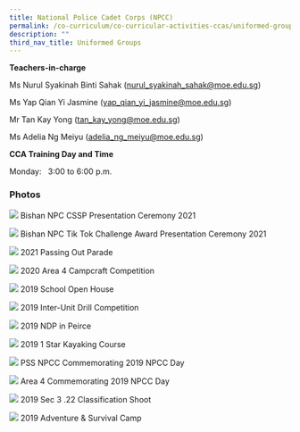 ```yaml
---
title: National Police Cadet Corps (NPCC)
permalink: /co-curriculum/co-curricular-activities-ccas/uniformed-groups-national-police-cadet-corps/
description: ""
third_nav_title: Uniformed Groups
---
```



**Teachers-in-charge**

Ms Nurul Syakinah Binti Sahak ([nurul\_syakinah\_sahak@moe.edu.sg](mailto:nurul_syakinah_sahak@moe.edu.sg))

Ms Yap Qian Yi Jasmine ([yap\_qian\_yi\_jasmine@moe.edu.sg](mailto:yap_qian_yi_jasmine@moe.edu.sg))

Mr Tan Kay Yong ([tan\_kay\_yong@moe.edu.sg](mailto:tan_kay_yong@moe.edu.sg))

Ms Adelia Ng Meiyu ([adelia\_ng\_meiyu@moe.edu.sg](mailto:adelia_ng_meiyu@moe.edu.sg))


**CCA Training Day and Time**

Monday:   3:00 to 6:00 p.m.

### Photos

![](/images/Photo-12-1.jpg)
Bishan NPC CSSP Presentation Ceremony 2021

![](/images/Photo-11-1.jpg)
Bishan NPC Tik Tok Challenge Award Presentation Ceremony 2021

![](/images/Photo-10-2-scaled.jpg)
2021 Passing Out Parade

![](/images/Photo-9-2-scaled.jpg)
2020 Area 4 Campcraft Competition

![](/images/Photo-8-2.jpg)
2019 School Open House

![](/images/Photo-7-3-scaled.jpg)
2019 Inter-Unit Drill Competition

![](/images/Photo-6-3.jpg)
2019 NDP in Peirce

![](/images/Photo-5-3.jpg)
2019 1 Star Kayaking Course

![](/images/Photo-4-3.jpg)
PSS NPCC Commemorating 2019 NPCC Day

![](/images/Photo-3-2.jpg)
Area 4 Commemorating 2019 NPCC Day

![](/images/Photo-2-2.jpg)
2019 Sec 3 .22 Classification Shoot

![](/images/Photo-1-2.jpg)
2019 Adventure & Survival Camp